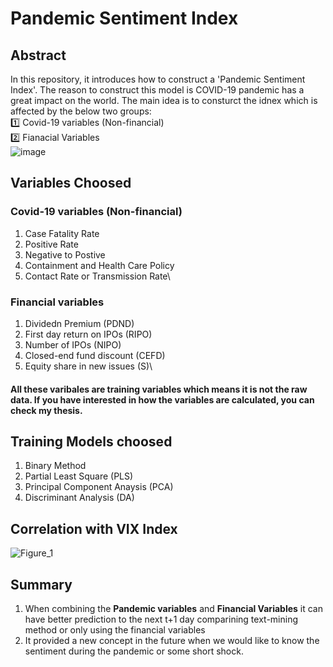 # Pandemic Sentiment Index
## Abstract
In this repository, it introduces how to construct a 'Pandemic Sentiment Index'. The reason to construct this model is COVID-19 pandemic has a great impact on the world. 
The main idea is to consturct the idnex which is affected by the below two groups:\
1️⃣ Covid-19 variables (Non-financial)\
2️⃣ Fianacial Variables\
![image](https://github.com/dsChenWu/Pandemic-Sentiment-Index/assets/115355972/034b496e-9671-4213-afea-2da44dbf97d5)

## Variables Choosed
### Covid-19 variables (Non-financial)
1. Case Fatality Rate 
2. Positive Rate
3. Negative to Postive
4. Containment and Health Care Policy
5. Contact Rate or Transmission Rate\
### Financial variables
1. Dividedn Premium (PDND)
2. First day return on IPOs (RIPO)
3. Number of IPOs (NIPO)
4. Closed-end fund discount (CEFD)
5. Equity share in new issues (S)\
#### All these varibales are training variables which means it is not the raw data. If you have interested in how the variables are calculated, you can check my thesis.

## Training Models choosed
1. Binary Method
2. Partial Least Square (PLS)
3. Principal Component Anaysis (PCA)
4. Discriminant Analysis (DA)

## Correlation with VIX Index

![Figure_1](https://github.com/dsChenWu/Pandemic-Sentiment-Index/assets/115355972/c6a3c510-8879-40a3-8846-ad4b7ddaefda)


## Summary
1. When combining the **Pandemic variables** and **Financial Variables** it can have better prediction to the next t+1 day comparining text-mining method or only using the financial variables
2. It provided a new concept in the future when we would like to know the sentiment during the pandemic or some short shock.
